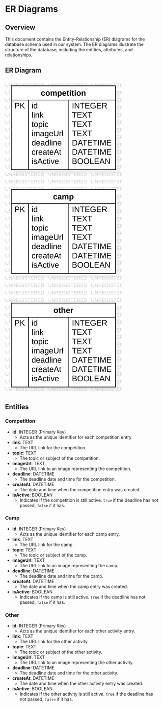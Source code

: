 # ER Diagrams

## Overview

This document contains the Entity-Relationship (ER) diagrams for the database schema used in our system. The ER diagrams illustrate the structure of the database, including the entities, attributes, and relationships.

## ER Diagram

![ER Diagram](/detailed-design\er-diagrams\er-diagram.svg)

## Entities

### Competition
- **id**: INTEGER (Primary Key)
  - Acts as the unique identifier for each competition entry.
- **link**: TEXT
  - The URL link for the competition.
- **topic**: TEXT
  - The topic or subject of the competition.
- **imageUrl**: TEXT
  - The URL link to an image representing the competition.
- **deadline**: DATETIME
  - The deadline date and time for the competition.
- **createAt**: DATETIME
  - The date and time when the competition entry was created.
- **isActive**: BOOLEAN
  - Indicates if the competition is still active. `true` if the deadline has not passed, `false` if it has.

### Camp
- **id**: INTEGER (Primary Key)
  - Acts as the unique identifier for each camp entry.
- **link**: TEXT
  - The URL link for the camp.
- **topic**: TEXT
  - The topic or subject of the camp.
- **imageUrl**: TEXT
  - The URL link to an image representing the camp.
- **deadline**: DATETIME
  - The deadline date and time for the camp.
- **createAt**: DATETIME
  - The date and time when the camp entry was created.
- **isActive**: BOOLEAN
  - Indicates if the camp is still active. `true` if the deadline has not passed, `false` if it has.

### Other
- **id**: INTEGER (Primary Key)
  - Acts as the unique identifier for each other activity entry.
- **link**: TEXT
  - The URL link for the other activity.
- **topic**: TEXT
  - The topic or subject of the other activity.
- **imageUrl**: TEXT
  - The URL link to an image representing the other activity.
- **deadline**: DATETIME
  - The deadline date and time for the other activity.
- **createAt**: DATETIME
  - The date and time when the other activity entry was created.
- **isActive**: BOOLEAN
  - Indicates if the other activity is still active. `true` if the deadline has not passed, `false` if it has.